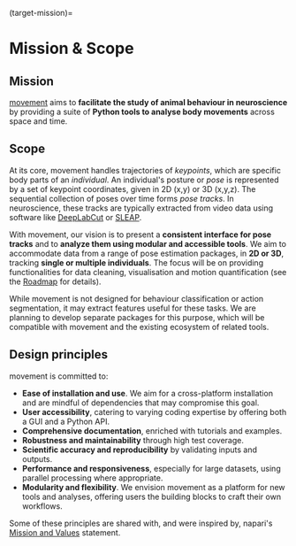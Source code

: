 (target-mission)=
# Mission & Scope

## Mission

[movement](target-movement) aims to **facilitate the study of animal behaviour in neuroscience** by providing a suite of **Python tools to analyse body movements** across space and time.

## Scope

At its core, movement handles trajectories of *keypoints*, which are specific body parts of an *individual*. An individual's posture or *pose* is represented by a set of keypoint coordinates, given in 2D (x,y) or 3D (x,y,z). The sequential collection of poses over time forms *pose tracks*. In neuroscience, these tracks are typically extracted from video data using software like [DeepLabCut](dlc:) or [SLEAP](sleap:).

With movement, our vision is to present a **consistent interface for pose tracks** and to **analyze them using modular and accessible tools**. We aim to accommodate data from a range of pose estimation packages, in **2D or 3D**, tracking **single or multiple individuals**. The focus will be on providing functionalities for data cleaning, visualisation and motion quantification (see the [Roadmap](target-roadmap) for details).

While movement is not designed for behaviour classification or action segmentation, it may extract features useful for these tasks. We are planning to develop separate packages for this purpose, which will be compatible with movement and the existing ecosystem of related tools.

## Design principles

movement is committed to:
- __Ease of installation and use__. We aim for a cross-platform installation and are mindful of dependencies that may compromise this goal.
- __User accessibility__, catering to varying coding expertise by offering both a GUI and a Python API.
- __Comprehensive documentation__, enriched with tutorials and examples.
- __Robustness and maintainability__ through high test coverage.
- __Scientific accuracy and reproducibility__ by validating inputs and outputs.
- __Performance and responsiveness__, especially for large datasets, using parallel processing where appropriate.
- __Modularity and flexibility__. We envision movement as a platform for new tools and analyses, offering users the building blocks to craft their own workflows.

Some of these principles are shared with, and were inspired by, napari's [Mission and Values](napari:community/mission_and_values) statement.
